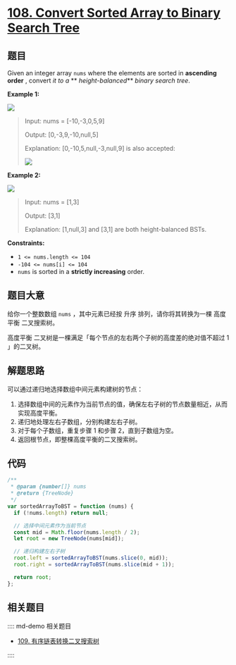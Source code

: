 # [108. Convert Sorted Array to Binary Search Tree](https://leetcode.com/problems/convert-sorted-array-to-binary-search-tree/)

## 题目

Given an integer array `nums` where the elements are sorted in **ascending
order** , convert _it to a_ ** _height-balanced_** _binary search tree_.

**Example 1:**

![](https://assets.leetcode.com/uploads/2021/02/18/btree1.jpg)

> Input: nums = [-10,-3,0,5,9]
>
> Output: [0,-3,9,-10,null,5]
>
> Explanation: [0,-10,5,null,-3,null,9] is also accepted:
>
> ![](https://assets.leetcode.com/uploads/2021/02/18/btree2.jpg)

**Example 2:**

![](https://assets.leetcode.com/uploads/2021/02/18/btree.jpg)

> Input: nums = [1,3]
>
> Output: [3,1]
>
> Explanation: [1,null,3] and [3,1] are both height-balanced BSTs.

**Constraints:**

- `1 <= nums.length <= 104`
- `-104 <= nums[i] <= 104`
- `nums` is sorted in a **strictly increasing** order.

## 题目大意

给你一个整数数组 `nums` ，其中元素已经按 升序 排列，请你将其转换为一棵 高度平衡 二叉搜索树。

高度平衡 二叉树是一棵满足「每个节点的左右两个子树的高度差的绝对值不超过 1 」的二叉树。

## 解题思路

可以通过递归地选择数组中间元素构建树的节点：

1. 选择数组中间的元素作为当前节点的值，确保左右子树的节点数量相近，从而实现高度平衡。
2. 递归地处理左右子数组，分别构建左右子树。
3. 对于每个子数组，重复步骤 1 和步骤 2，直到子数组为空。
4. 返回根节点，即整棵高度平衡的二叉搜索树。

## 代码

```javascript
/**
 * @param {number[]} nums
 * @return {TreeNode}
 */
var sortedArrayToBST = function (nums) {
  if (!nums.length) return null;

  // 选择中间元素作为当前节点
  const mid = Math.floor(nums.length / 2);
  let root = new TreeNode(nums[mid]);

  // 递归构建左右子树
  root.left = sortedArrayToBST(nums.slice(0, mid));
  root.right = sortedArrayToBST(nums.slice(mid + 1));

  return root;
};
```

## 相关题目

:::: md-demo 相关题目

- [109. 有序链表转换二叉搜索树](https://leetcode.com/problems/convert-sorted-list-to-binary-search-tree)

::::
